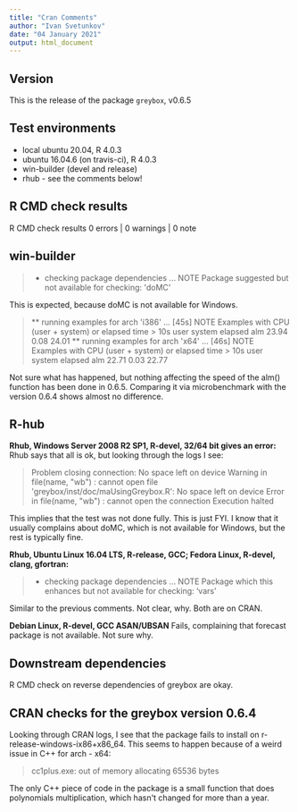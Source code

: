 ```yaml
---
title: "Cran Comments"
author: "Ivan Svetunkov"
date: "04 January 2021"
output: html_document
---
```


## Version
This is the release of the package ``greybox``, v0.6.5

## Test environments
* local ubuntu 20.04, R 4.0.3
* ubuntu 16.04.6 (on travis-ci), R 4.0.3
* win-builder (devel and release)
* rhub - see the comments below!

## R CMD check results
R CMD check results
0 errors | 0 warnings | 0 note

## win-builder
>* checking package dependencies ... NOTE
>Package suggested but not available for checking: 'doMC'

This is expected, because doMC is not available for Windows.

>** running examples for arch 'i386' ... [45s] NOTE
>Examples with CPU (user + system) or elapsed time > 10s
>     user system elapsed
>alm 23.94   0.08   24.01
>** running examples for arch 'x64' ... [46s] NOTE
>Examples with CPU (user + system) or elapsed time > 10s
>     user system elapsed
>alm 22.71   0.03   22.77

Not sure what has happened, but nothing affecting the speed of the alm() function has been done in 0.6.5. Comparing it via microbenchmark with the version 0.6.4 shows almost no difference.


## R-hub
**Rhub, Windows Server 2008 R2 SP1, R-devel, 32/64 bit gives an error:**
Rhub says that all is ok, but looking through the logs I see:
> Problem closing connection: No space left on device
> Warning in file(name, "wb") :
> cannot open file 'greybox/inst/doc/maUsingGreybox.R': No space left on device
> Error in file(name, "wb") : cannot open the connection
> Execution halted

This implies that the test was not done fully. This is just FYI.
I know that it usually complains about doMC, which is not available for Windows, but the rest is typically fine.

**Rhub, Ubuntu Linux 16.04 LTS, R-release, GCC; Fedora Linux, R-devel, clang, gfortran:**
>* checking package dependencies ... NOTE
>Package which this enhances but not available for checking: ‘vars’

Similar to the previous comments. Not clear, why. Both are on CRAN.

**Debian Linux, R-devel, GCC ASAN/UBSAN**
Fails, complaining that forecast package is not available. Not sure why.

## Downstream dependencies
R CMD check on reverse dependencies of greybox are okay.

## CRAN checks for the greybox version 0.6.4
Looking through CRAN logs, I see that the package fails to install on r-release-windows-ix86+x86_64. This seems to happen because of a weird issue in C++ for arch - x64:
> cc1plus.exe: out of memory allocating 65536 bytes

The only C++ piece of code in the package is a small function that does polynomials multiplication, which hasn't changed for more than a year.
